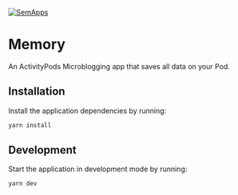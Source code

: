 [![SemApps](https://badgen.net/badge/Powered%20by/SemApps/28CDFB)](https://semapps.org)

# Memory

An ActivityPods Microblogging app that saves all data on your Pod.

## Installation

Install the application dependencies by running:

```sh
yarn install
```

## Development

Start the application in development mode by running:

```sh
yarn dev
```
